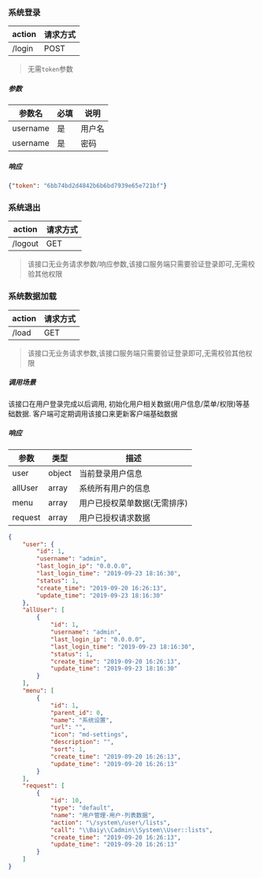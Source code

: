 ### 系统登录

| action | 请求方式 |
| --- | --- |
| /login | POST |

> 无需`token`参数
 
##### 参数

| 参数名 | 必填 | 说明 |
| --- | --- | --- |
| username | 是 |  用户名 | 
| username | 是 |  密码 | 

##### 响应

```json
{"token": "6bb74bd2d4842b6b6bd7939e65e721bf"}
```

### 系统退出

| action | 请求方式 |
| --- | --- |
| /logout | GET |

> 该接口无业务请求参数/响应参数,该接口服务端只需要验证登录即可,无需校验其他权限

### 系统数据加载

| action | 请求方式 |
| --- | --- |
| /load | GET |

> 该接口无业务请求参数,该接口服务端只需要验证登录即可,无需校验其他权限

##### 调用场景
该接口在用户登录完成以后调用, 初始化用户相关数据(用户信息/菜单/权限)等基础数据. 客户端可定期调用该接口来更新客户端基础数据

##### 响应

| 参数 | 类型|描述 |
| --- | --- | --- |
| user |object| 当前登录用户信息 |
| allUser| array | 系统所有用户的信息 |
| menu | array|用户已授权菜单数据(无需排序) |
| request| array | 用户已授权请求数据 |

```json
{
    "user": {
        "id": 1,
        "username": "admin",
        "last_login_ip": "0.0.0.0",
        "last_login_time": "2019-09-23 18:16:30",
        "status": 1,
        "create_time": "2019-09-20 16:26:13",
        "update_time": "2019-09-23 18:16:30"
    },
    "allUser": [
        {
            "id": 1,
            "username": "admin",
            "last_login_ip": "0.0.0.0",
            "last_login_time": "2019-09-23 18:16:30",
            "status": 1,
            "create_time": "2019-09-20 16:26:13",
            "update_time": "2019-09-23 18:16:30"
        }
    ],
    "menu": [
        {
            "id": 1,
            "parent_id": 0,
            "name": "系统设置",
            "url": "",
            "icon": "md-settings",
            "description": "",
            "sort": 1,
            "create_time": "2019-09-20 16:26:13",
            "update_time": "2019-09-20 16:26:13"
        }
    ],
    "request": [
        {
            "id": 10,
            "type": "default",
            "name": "用户管理-用户-列表数据",
            "action": "\/system\/user\/lists",
            "call": "\\Baiy\\Cadmin\\System\\User::lists",
            "create_time": "2019-09-20 16:26:13",
            "update_time": "2019-09-20 16:26:13"
        }
    ]
}
```



